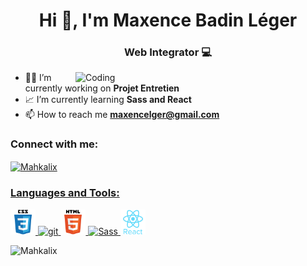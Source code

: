 <h1 align="center">Hi 👋, I'm Maxence Badin Léger</h1>
<h3 align="center">Web Integrator 💻</h3>
<img align="right" alt="Coding" width="400" src="https://media.giphy.com/media/umYMU8G2ixG5mJBDo5/giphy.gif">


- 👩‍💻 I’m currently working on **Projet Entretien**
- 📈 I’m currently learning **Sass and React**
- 📫 How to reach me **maxencelger@gmail.com** 

<h3 align="left">Connect with me:</h3> 
<p align="left"> <a href="www.linkedin.com/in/maxencebadin-léger" target="blank">
<img align="center" src="https://raw.githubusercontent.com/rahuldkjain/github-profile-readme-generator/master/src/images/icons/Social/linked-in-alt.svg" alt="Mahkalix" height="30" width="40"/>

<h3 align="left">Languages and Tools:</h3>          
<p align="left"> 
<a href="https://openclassrooms.com/fr/courses/1603881-creez-votre-site-web-avec-html5-et-css3" target="_blank" rel="noreferrer"> <img src="https://raw.githubusercontent.com/devicons/devicon/master/icons/css3/css3-original-wordmark.svg" alt="css3" width="40" height="40"/> </a>
<a href="https://git-scm.com/" target="_blank" rel="noreferrer"> <img src="https://www.vectorlogo.zone/logos/git-scm/git-scm-icon.svg" alt="git" width="40" height="40"/> </a> 
<a href="https://www.w3.org/html/" target="_blank" rel="noreferrer"> <img src="https://raw.githubusercontent.com/devicons/devicon/master/icons/html5/html5-original-wordmark.svg" alt="html5" width="40" height="40"/> </a> 
<a href="https://sass-lang.com/" target="_blank" rel="noreferrer"> <img src="https://sass-lang.com/assets/img/logos/logo-b6e1ef6e.svg" alt="Sass" width="40" height="40"/> </a>
<a href="https://reactjs.org/" target="_blank" rel="noreferrer"> <img src="https://raw.githubusercontent.com/devicons/devicon/master/icons/react/react-original-wordmark.svg" alt="react" width="40" height="40"/> 
</p>

  <a href="https://github.com/Mahkalix/github-readme-stats">
<p><img align="left" src="https://github-readme-stats.vercel.app/api/top-langs?username=Mahkalix" alt="Mahkalix" /></p>
  </a>
